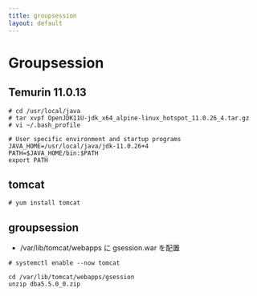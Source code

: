 ```yaml
---
title: groupsession
layout: default
---
```


# Groupsession

## Temurin 11.0.13
~~~
# cd /usr/local/java
# tar xvpf OpenJDK11U-jdk_x64_alpine-linux_hotspot_11.0.26_4.tar.gz
# vi ~/.bash_profile
~~~
~~~
# User specific environment and startup programs
JAVA_HOME=/usr/local/java/jdk-11.0.26+4
PATH=$JAVA_HOME/bin:$PATH
export PATH
~~~
## tomcat
~~~
# yum install tomcat
~~~
## groupsession
  * /var/lib/tomcat/webapps に gsession.war を配置
~~~
# systemctl enable --now tomcat
~~~
~~~
cd /var/lib/tomcat/webapps/gsession
unzip dba5.5.0_0.zip
~~~

